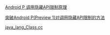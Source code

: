 [Android P 调用隐藏API限制原理](https://mp.weixin.qq.com/s/sktB0x5yBexkn4ORQ1YofA)

[突破Android P(Preview 1)对调用隐藏API限制的方法](https://mp.weixin.qq.com/s/4k3DBlxlSO2xNNKqjqUdaQ)

[java_lang_Class.cc](https://android.googlesource.com/platform/art/+/android-9.0.0_r5/runtime/native/java_lang_Class.cc)